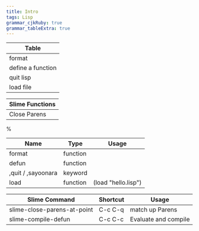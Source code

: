```yaml
---
title: Intro 
tags: Lisp
grammar_cjkRuby: true
grammar_tableExtra: true
---
```

| Table | 
| ---- |
| format |
| define a function |
| quit lisp |
| load file |


| Slime Functions |
| ---- |
| Close Parens |

%

| Name | Type | Usage |
| ---- | ---- | ---- |
| format | function | |
| defun | function | |
| ,quit / ,sayoonara | keyword | |
| load | function | (load "hello.lisp") |


| Slime Command | Shortcut | Usage | 
| ---- | ---- | ---- |
| slime-close-parens-at-point | C-c C-q | match up Parens |
| slime-compile-defun | C-c C-c | Evaluate and compile |
